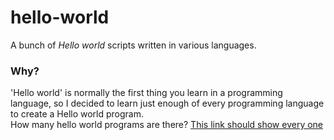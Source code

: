 # hello-world
A bunch of _Hello world_ scripts written in various languages.

### Why?
'Hello world' is normally the first thing you learn in a programming language, so I decided to learn just enough of every programming language to create a Hello world program.<br>
How many hello world programs are there? [This link should show every one](https://github.com/iam-py-test/hello-world/search?q=hello+world)
